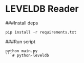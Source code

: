 # LEVELDB Reader

###Install deps
```
pip install -r requirements.txt
```

###Run script
```
python main.py
```# python-leveldb
